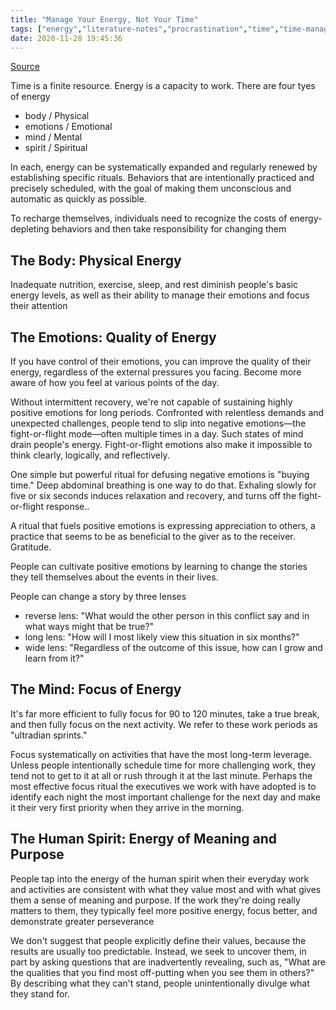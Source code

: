 ```yaml
---
title: "Manage Your Energy, Not Your Time"
tags: ["energy","literature-notes","procrastination","time","time-management","productivity"]
date: 2020-11-28 19:45:36
---
```


[Source](https://hbr.org/2007/10/manage-your-energy-not-your-time)

Time is a finite resource. Energy is a capacity to work. There are four tyes of energy
- body / Physical 
- emotions / Emotional
- mind / Mental
- spirit / Spiritual

In each, energy can be systematically expanded and regularly renewed by establishing specific rituals. Behaviors that are intentionally practiced and precisely scheduled, with the goal of making them unconscious and automatic as quickly as possible.

To recharge themselves, individuals need to recognize the costs of energy-depleting behaviors and then take responsibility for changing them

## The Body: Physical Energy

Inadequate nutrition, exercise, sleep, and rest diminish people's basic energy levels, as well as their ability to manage their emotions and focus their attention

## The Emotions: Quality of Energy

If you have control of their emotions, you can improve the quality of their energy, regardless of the external pressures you facing. Become more aware of how you feel at various points of the day.

Without intermittent recovery, we're not capable of sustaining highly positive emotions for long periods. Confronted with relentless demands and unexpected challenges, people tend to slip into negative emotions—the fight-or-flight mode—often multiple times in a day. Such states of mind drain people's energy. Fight-or-flight emotions also make it impossible to think clearly, logically, and reflectively. 

One simple but powerful ritual for defusing negative emotions is "buying time." Deep abdominal breathing is one way to do that. Exhaling slowly for five or six seconds induces relaxation and recovery, and turns off the fight-or-flight response.. 

A ritual that fuels positive emotions is expressing appreciation to others, a practice that seems to be as beneficial to the giver as to the receiver. Gratitude.

People can cultivate positive emotions by learning to change the stories they tell themselves about the events in their lives. 

People can change a story by three lenses
- reverse lens: "What would the other person in this conflict say and in what ways might that be true?"
- long lens: "How will I most likely view this situation in six months?"
- wide lens: "Regardless of the outcome of this issue, how can I grow and learn from it?"

## The Mind: Focus of Energy

It's far more efficient to fully focus for 90 to 120 minutes, take a true break, and then fully focus on the next activity. We refer to these work periods as "ultradian sprints."

Focus systematically on activities that have the most long-term leverage. Unless people intentionally schedule time for more challenging work, they tend not to get to it at all or rush through it at the last minute. Perhaps the most effective focus ritual the executives we work with have adopted is to identify each night the most important challenge for the next day and make it their very first priority when they arrive in the morning.

## The Human Spirit: Energy of Meaning and Purpose

People tap into the energy of the human spirit when their everyday work and activities are consistent with what they value most and with what gives them a sense of meaning and purpose. If the work they're doing really matters to them, they typically feel more positive energy, focus better, and demonstrate greater perseverance

We don't suggest that people explicitly define their values, because the results are usually too predictable. Instead, we seek to uncover them, in part by asking questions that are inadvertently revealing, such as, "What are the qualities that you find most off-putting when you see them in others?" By describing what they can't stand, people unintentionally divulge what they stand for.

